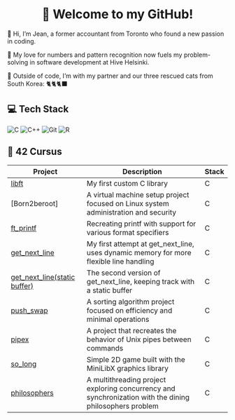 <h1 align="center">👋 Welcome to my GitHub! </h1>

🌱 Hi, I’m Jean, a former accountant from Toronto who found a new passion in coding.

🔎 My love for numbers and pattern recognition now fuels my problem-solving in software development at Hive Helsinki.

🐾 Outside of code, I’m with my partner and our three rescued cats from South Korea: 🐈🐈🐈‍⬛



## 💻 Tech Stack
![C](https://img.shields.io/badge/c-%2300599C.svg?style=simple&logo=c&logoColor=white)
![C++](https://img.shields.io/badge/c++-%2300599C.svg?style=simple&logo=c%2B%2B&logoColor=white)
![Git](https://img.shields.io/badge/git-%23F05033.svg?style=simple&logo=git&logoColor=white)
![R](https://img.shields.io/badge/r-%23276DC3.svg?style=simple&logo=r&logoColor=white)




## 📢 42 Cursus
| Project                                                                                  | Description                            | Stack     |
| ---------------------------------------------------------------------------------------- | -------------------------------------- | ---------------- |
| [libft](https://github.com/hkim8877/Libft) | My first custom C library        | C  |
| [Born2beroot] | A virtual machine setup project focused on Linux system administration and security        | C  |
| [ft_printf](https://github.com/hkim8877/ft_printf) | Recreating printf with support for various format specifiers     | C  |
| [get_next_line](https://github.com/hkim8877/get_next_line) | My first attempt at get_next_line, uses dynamic memory for more flexible line handling | C   |
| [get_next_line(static buffer)](https://github.com/hkim8877/get_next_line_2) | The second version of get_next_line, keeping track with a static buffer | C  |
| [push_swap](https://github.com/hkim8877/push_swap) | A sorting algorithm project focused on efficiency and minimal operations        | C  |
| [pipex](https://github.com/hkim8877/pipex) | A project that recreates the behavior of Unix pipes between commands        | C  |
| [so_long](https://github.com/hkim8877/so_long) | Simple 2D game built with the MiniLibX graphics library      | C  |
| [philosophers](https://github.com/hkim8877/philosophers) | A multithreading project exploring concurrency and synchronization with the dining philosophers problem        | C  |






<!--
**hkim8877/hkim8877** is a ✨ _special_ ✨ repository because its `README.md` (this file) appears on your GitHub profile.

Here are some ideas to get you started:

- 🔭 I’m currently working on ...
- 🌱 I’m currently learning ...
- 👯 I’m looking to collaborate on ...
- 🤔 I’m looking for help with ...
- 💬 Ask me about ...
- 📫 How to reach me: ...
- 😄 Pronouns: ...
- ⚡ Fun fact: ...
-->
